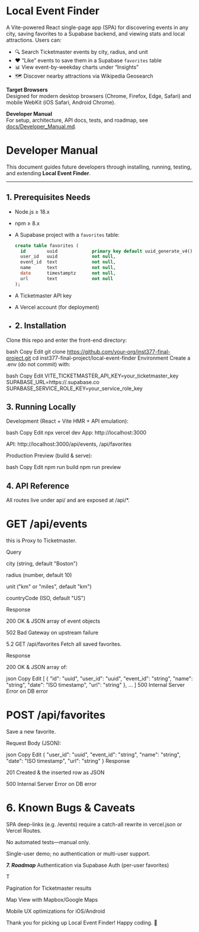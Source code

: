 # Local Event Finder

A Vite-powered React single-page app (SPA) for discovering events in any city, saving favorites to a Supabase backend, and viewing stats and local attractions. Users can:

- 🔍 Search Ticketmaster events by city, radius, and unit
- ❤️ “Like” events to save them in a Supabase `favorites` table
- 📊 View event-by-weekday charts under “Insights”
- 🗺️ Discover nearby attractions via Wikipedia Geosearch

**Target Browsers**  
Designed for modern desktop browsers (Chrome, Firefox, Edge, Safari) and mobile WebKit (iOS Safari, Android Chrome).

**Developer Manual**  
For setup, architecture, API docs, tests, and roadmap, see [docs/Developer_Manual.md](docs/Developer_Manual.md).

# Developer Manual

This document guides future developers through installing, running, testing, and extending **Local Event Finder**.

---

## 1. Prerequisites Needs

- Node.js ≥ 18.x
- npm ≥ 8.x
- A Supabase project with a `favorites` table:

  ```sql
  create table favorites (
    id        uuid             primary key default uuid_generate_v4(),
    user_id   uuid             not null,
    event_id  text             not null,
    name      text             not null,
    date      timestamptz      not null,
    url       text             not null
  );
  ```
- A Ticketmaster API key

- A Vercel account (for deployment)

- ## 2.  Installation
Clone this repo and enter the front-end directory:

bash
Copy
Edit
git clone https://github.com/your-org/inst377-final-project.git
cd inst377-final-project/local-event-finder
Environment
Create a .env (do not commit) with:

bash
Copy
Edit
VITE_TICKETMASTER_API_KEY=your_ticketmaster_key
SUPABASE_URL=https://<your-project-ref>.supabase.co
SUPABASE_SERVICE_ROLE_KEY=your_service_role_key



## 3. Running Locally
Development (React + Vite HMR + API emulation):

bash
Copy
Edit
npx vercel dev
App: http://localhost:3000

API: http://localhost:3000/api/events, /api/favorites

Production Preview (build & serve):

bash
Copy
Edit
npm run build
npm run preview



## 4. API Reference
All routes live under api/ and are exposed at /api/*.

#  GET /api/events
this is Proxy to Ticketmaster.

Query

city (string, default "Boston")

radius (number, default 10)

unit ("km" or "miles", default "km")

countryCode (ISO, default "US")

Response

200 OK & JSON array of event objects

502 Bad Gateway on upstream failure

5.2 GET /api/favorites
Fetch all saved favorites.

Response

200 OK & JSON array of:

json
Copy
Edit
[
  {
    "id": "uuid",
    "user_id": "uuid",
    "event_id": "string",
    "name": "string",
    "date": "ISO timestamp",
    "url": "string"
  },
  …
]
500 Internal Server Error on DB error

#  POST /api/favorites
Save a new favorite.

Request Body (JSON):

json
Copy
Edit
{
  "user_id": "uuid",
  "event_id": "string",
  "name": "string",
  "date": "ISO timestamp",
  "url": "string"
}
Response

201 Created & the inserted row as JSON

500 Internal Server Error on DB error

# 6. Known Bugs & Caveats
SPA deep-links (e.g. /events) require a catch-all rewrite in vercel.json or Vercel Routes.

No automated tests—manual only.

Single-user demo; no authentication or multi-user support.

***7. Roadmap*** 
Authentication via Supabase Auth (per-user favorites)

T

Pagination for Ticketmaster results

Map View with Mapbox/Google Maps

Mobile UX optimizations for iOS/Android



Thank you for picking up Local Event Finder! Happy coding. 🎉









